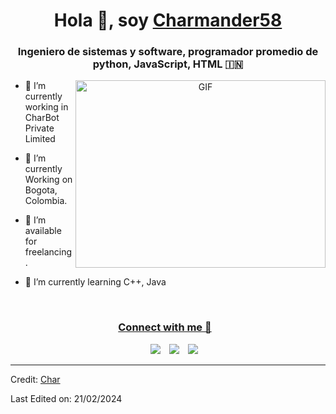 <h1 align="center">Hola 👋, soy <a href="https://github.com/Charmander58GitHub" target="blank">
Charmander58</a></h1>
<h3 align="center">Ingeniero de sistemas y software, programador promedio de python, JavaScript, HTML  &#127470;&#127475</h3>

<p align="left"> <a href="https://twitter.com/Charmander582"

<a target="_blank" align="center">
  <img align="right" top="500" height="300" width="400" alt="GIF" src="https://images-wixmp-ed30a86b8c4ca887773594c2.wixmp.com/f/c9d14b2d-d5d6-42af-a21b-067fc92aeff4/dc3u9s3-10eae42a-8425-41b3-9c9b-fdaa46144d92.gif?token=eyJ0eXAiOiJKV1QiLCJhbGciOiJIUzI1NiJ9.eyJzdWIiOiJ1cm46YXBwOjdlMGQxODg5ODIyNjQzNzNhNWYwZDQxNWVhMGQyNmUwIiwiaXNzIjoidXJuOmFwcDo3ZTBkMTg4OTgyMjY0MzczYTVmMGQ0MTVlYTBkMjZlMCIsIm9iaiI6W1t7InBhdGgiOiJcL2ZcL2M5ZDE0YjJkLWQ1ZDYtNDJhZi1hMjFiLTA2N2ZjOTJhZWZmNFwvZGMzdTlzMy0xMGVhZTQyYS04NDI1LTQxYjMtOWM5Yi1mZGFhNDYxNDRkOTIuZ2lmIn1dXSwiYXVkIjpbInVybjpzZXJ2aWNlOmZpbGUuZG93bmxvYWQiXX0.ZCmdFTBcJlYKz0w0L2nGPQgIzOHLdl4sU70q0gBR2mU">
</a>

- 🔭 I’m currently working in CharBot Private Limited</a>

- 🌱 I’m currently Working on Bogota, Colombia.

- 🤝 I’m available for freelancing.

- 🌱 I’m currently learning C++, Java <a href="(https://github.com/Charmander58GitHub)" target="blank">
<br/>
<h3 align="center" (" width="30" height="30" style="margin-right: 10px;">Connect with me 🤝 </h3>

<p align="center">

 <div align="center"  class="icons-social" style="margin-left: 10px;">
        <a style="margin-left: 10px;" target="_blank" href="https://github.com/Charmander58GitHub">
		<img src="https://img.icons8.com/doodle/40/000000/github--v1.png"></a>
		<a style="margin-left: 10px;" target="_blank" href="https://twitter.com/Charmander582">
			<img src="https://img.icons8.com/doodle/1x/twitter-squared--v2.png" ></a>
		<a style="margin-left: 10px;" target="_blank" href="https://www.youtube.com/channel/UCi1jeFASOyCEfuK0wPEa29Q">
				<img src="https://img.icons8.com/doodle/1x/youtube--v2.png" ></a>
      </div>

</p>

---

Credit: [Char]((https://github.com/Charmander58GitHub))

Last Edited on: 21/02/2024
